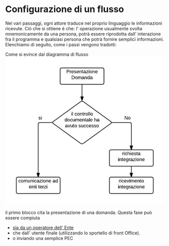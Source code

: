 # Configurazione di un flusso

Nei vari passaggi, ogni attore traduce nel proprio linguaggio le informazioni ricevute. Ciò che si ottiene é che: l' operazione usualmente svolta mnemonicamente da una persona, potrà essere riprodotta dall' interazione fra il programma e qualsiasi persona che potrà fornire semplici informazioni.  
Elenchiamo di seguito, come i passi vengono tradotti:

Come si evince dal diagramma di flusso  
![](/assets/immagine57.jpg)

il primo blocco cita la presentazione di una domanda. Questa fase può essere compiuta

* [sia da un operatore dell' Ente ](/utilizzo_dellapplicativo_di_back_office/README.md)
* che dall' utente finale \(utilizzando lo sportello di front Office\). 
* o inviando una semplice PEC



